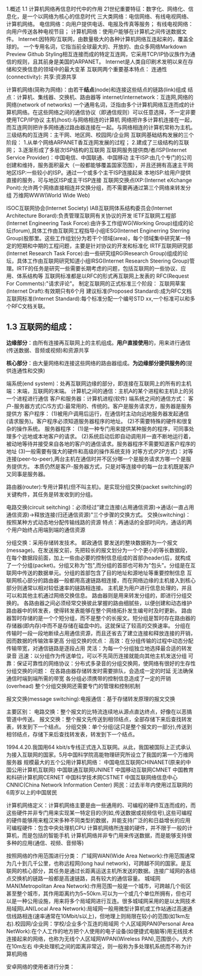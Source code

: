 1.概述
1.1 计算机网络再信息时代中的作用
21世纪重要特征：数字化、网络化、信息化，是一个以网络为核心的信息时代
三大类网络：电信网络、有线电视网络、计算机网络。
  电信网络：向用户提供电话、电报及传真等服务；
  有线电视网络：向用户传送各种电视节目；
  计算机网络：使用户能够在计算机之间传送数据文件。
Internet:因特网/互联网，由数量极大的各种计算机网络互连起来的，覆盖全球的。
  一个专用名词，它指当前全球最大的、开放的、由众多网络Markdown Preview Github Styling相互连接而成的特定互连网，它采用TCP/IP协议族作为通信的规则，且其前身是美国的ARPANET。
Internet是人类自印刷术发明以来在存储和交换信息的领域中的最大变革
互联网两个重要基本特点：
  连通性(connectivity):
  共享:资源共享


计算机网络(简称为网络)：由若干**结点**(node)和连接这些结点的链路(link)组成
  结点：计算机、集线器、交换机、路由器等
internet/internetwork：互连网,网络的网络(network of networks)
  一个通用名词，泛指由多个计算机网络互连而成的计算机网络。在这些网络之间的通信协议（即通信规则）可以任意选择，不一定非要使用TCP/IP协议
主机(host):与网络相连的计算机
网络把许多计算机连接在一起，而互连网则把许多网络通过路由器连接在一起。与网络相连的计算机常称为主机。
三级结构的互连网：主干网、地区网、校园网/企业网
互联网基础结构发展的三个阶段：
  1.从单个网络ARPANET香互连网发展的过程；
  2.建成了三级结构的互联网；
  3.逐渐形成了多层次ISP结构的互联网
互联网服务提供商/者/ISP(Internet Service Provider)：中国电信、中国联通、中国移动
  主干ISP:由几个专门的公司创建和维持，服务面积最大（一般都能够覆盖国家范围），并且还拥有高速主干网
  地区ISP:一些较小的ISP。通过一个或多个主干ISP连接起来
  本地ISP:给用户提供直接的服务，可与地区ISP或主干ISP连接
互联网交换点IXP:(Internet eXchange Ponit):允许两个网络直接相连并交换分组，而不需要再通过第三个网络来转发分组
万维网WWW(World Wide Web)

ISOC互联网协会(Internet Society)
  IAB互联网体系结构委员会(Internet Architecture Borard):负责管理互联网有关协议的开发
    IETF互联网工程部(Internet Engineering Task Force):由许多工作组WG(Working Group)组成的论坛(forum),具体工作由互联网工程指导小组IESG(Internet Enginerring Sterring Group)股那里。这些工作组划分为若干个领域(area)，每个领域集中研究某一特定的短期和中期的工程问题，主要是针对协议的开发和标准化
    IRTF互联网研究部(Internet Research Task Force):由一些研究组RG(Research Group)组成的论坛，具体工作由互联网研究知道小组IRSG(Internet Research Steering Group)管理。IRTF的任务是研究一些需要长期考虑的问题，包括互联网的一些协议、应用、体系结构等
互联网标准都是以RFC的形式再互联网上发表的
RFC(Request For Comments):"请求评论"。
制定互联网的正式标准三个阶段：
  互联网草案(Internet Draft):有效期只有6个月
  建议标准(Proposed Standard):成为RFC文档
  互联网标准(Internet Standard):每个标准分配一个编号STD xx,一个标准可以和多个RFC文档关联。


## 1.3 互联网的组成：
  **边缘部分**：由所有连接再互联网上的主机组成。**用户直接使用**的，用来进行通信(传送数据、音频或视频)和资源共享
  
  **核心部分**：由大量网络和连接这些网络的路由器组成。**为边缘部分提供服务的**(提供连通性和交换)

端系统(end system)：处再互联网边缘的部分，即连接在互联网上的所有的主机
  端：末端，互联网的末端。
计算机之间的通信：主机A的某个进程和主机B上的另一个进程进行通信
客户和服务器：计算机进程(软件)
端系统之间的通信方式：
  客户-服务器方式(C/S方式):最常用的、传统的。客户是服务请求方，服务器是服务提供方
    客户程序：
      (1)被用户调用后运行，在通信时主动向远地服务器发起通信(请求服务)。客户程序必须知道服务器程序的地址。
      (2)不需要特殊的硬件和很复杂的操作系统。
    服务器程序：
      (1)是一种专门用来提供某种服务的程序，可同事处理多个远地或本地客户的请求。
      (2)系统启动后即自动调用并一直不断地运行着，被动地等待并接受来自各地的客户的通信请求。服务器程序不需要知道客户程序的地址
      (3)一般需要有强大的硬件和高级的操作系统支持
  对等方式(P2P方式)：对等连接(peer-to-peer),两台主机在通信时并不区分哪一个是服务请求方哪一个是服务提供方。
    本质仍然是客户-服务器方式，只是对等连接中的每一台主机既是客户又同事是服务器。

路由器(router):专用计算机(但不叫主机)。是实现分组交换(packet switching)的关键构件，其任务是转发收到的分组。

电路交换(circuit seitching)：必须经过”建立连接(占用通信资源)->通话(一直占用通信资源)->释放连接(归还通信资源)"三个步骤的交换方式。
  交换(switching)：按照某种方式动态地分配传输线路的资源
  特点：再通话的全部时间内，通话的两个用户始终占用端到端的通信资源

分组交换：采用存储转发技术。
  邮政通信
要发送的整块数据称为一个报文(message)。在发送报文前，先把较长的报文划分为一个个更小的等长数据段，在每个数据段前面，加上一些由必要的控制信息组成的首部(header)后，就构成了一个分组(packet)。分组又称为"包",而分组的首部也可称为"包头"。分组是在互联网中传送的数据单元。分组的首部包含了目的地址和源地址等重要控制信息
互联网核心部分的路由器一般都用高速链路相连接，而在网络边缘的主机接入到核心部分则通常以相对较低速率的链路相连接。
主机是为用户进行信息处理的，并且可以和其他主机通过网络交换信息。
路由器则是用来转发分组的，即进行分组交换的。
各路由器之间必须经常交换彼此掌握的路由细腻些，以便创建和动态维护路由器中的转发表，使得转发表能够在整个网络拓扑发生编号时及时更新。
路由器暂时存储的是一个个短分组，而不是整个的长报文。短分组是暂时存在路由器的存储器(即内存)中而不是存储在磁盘中的。这就保证了较高的交换速率。
分组在传输时一段一段地断续占用通信资源，而且还省去了建立连接和释放连接的开销，因而数据的传输效率更高
分组交换的优点：
  高效：在分组传输的过程中动态分配传输带宽，对通信链路是逐段占用
  灵活：为每一个分组独立地选择最合适的转发录音
  迅速：以分组作为传送单位，可以不先简历连接就能向其他主机发送分组
  可靠：保证可靠性的网络协议：分布式多录音的分组交换网，使网络有很好的生存性
分组交换的问题：
  在各路由器存储转发时需要排队，会造成一定的时延
  无法确保通信时端到端所需的带宽
  各分组必须携带的控制信息造成了一定的开销(overhead)
  整个分组交换网还需要专门的管理和控制机制

报文交换(message switching):电报通信：基于存储转发原理的报文交换

主要区别：
  电路交换：整个报文的比特流连续地从源点直达终点，好像在以恶搞管道中传送。
  报文交换：整个报文先传送到相邻结点，全部存储下来后查找转发表，转发到下一个结点。
  分组交换：单个分组(这只是整个报文的一部分),传送到相邻结点，存储下来后查找转发表，转发到下一个结点。

1994.4.20.我国用64 kbit/s专线正式连入互联网。从此，我国被国际上正式承认为接入互联网的国家。5月中国科学院高能物理研究所设立了我国的第一个万维网服务器
规模最大的五个公用计算机网络：
  中国电信互联网CHINANET(原来的中国公用计算机互联网)
  中国联通互联网UNINET
  中国移动互联网CMNET
  中国教育和科研计算机网CERNET
  中国科学技术网CSTNET
中国互联网络信息中心CNNIC(China Network Information Center)
网民：过去半年内使用过互联网的6周岁以上的中国居民

计算机网络定义：计算机网络主要是由一些通用的、可编程的硬件互连而成的，而这些硬件并非专门用来实现某一特定目的(列如,传送数据或视频信号),这些可编程的硬件能够用来粗汉宋多种不同类型的数据，并能支持广泛的和日益增长的应用
  可编程硬件：包含中央处理机CPU
  计算机网络所连接的硬件，并不限于一般的计算机，而是包括的智能手机
  计算机网络并非专门用来传送数据，而是能够支持很多种的应用(通信、视频、音频等)

按照网络的作用范围进行分类：
  广域网WAN(Wide Area Network):作用范围通常为几十到几千公里，也称远程网(long haul network)，可跨越不同的国家。是互联网的核心部分，其任务是通过长距离运送主机所发送的数据。连接广域网的各结点交换机的链路一般都是高速链路，具有较大的通信容量。
  城域网MAN(Metropolitan Area Network):作用范围一般是一个城市，可跨越几个街区甚至整个城市，其作用距离约为5~50km.可以为一个或几个单位所拥有，但也可以是一种公用设施，用来将多个局域网进行互连。很多城域网采用的是以太网技术
  局域网LAN(Local Area Network):局域网一般用微型计算机或工作站通过高速通信线路相连(速率通常在10Mbit/s以上)，但地理上则局限在较小的范围(如1km左右).校园网/企业网：学校/企业多个互连的局域网
  个人区域网PAN(Personal Area NetWork):在个人工作的地方把个人使用的电子设备(如便捷式电脑等)用无线技术连接起来的网络，也称为无线个人区域网WPAN(Wireless PAN),范围很小，大约在10m左右
中央处理机之间的距离非常近，则一般称为多处理机系统而不称为计算机网络

安卓网络的使用者进行分类：

   